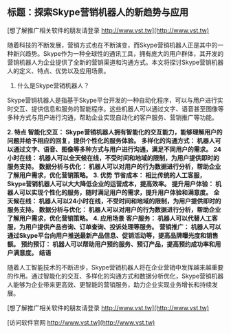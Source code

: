 ## **标题：探索Skype营销机器人的新趋势与应用**

[想了解推广相关软件的朋友请登录 http://www.vst.tw](http://www.vst.tw)

随着科技的不断发展，营销方式也在不断演变，而Skype营销机器人正是其中的一种新兴趋势。Skype作为一种全球性的通讯工具，拥有庞大的用户群体，其开发的营销机器人为企业提供了全新的营销渠道和沟通方式。本文将探讨Skype营销机器人的定义、特点、优势以及应用场景。

1. 什么是Skype营销机器人？

Skype营销机器人是指基于Skype平台开发的一种自动化程序，可以与用户进行实时交互、提供信息和服务的智能程序。这些机器人可以通过文字、语音甚至图像等多种方式与用户进行沟通，帮助企业实现自动化的客户服务、营销推广等功能。

**2. 特点**
**智能化交互： Skype营销机器人拥有智能化的交互能力，能够理解用户的问题并给予相应的回复，提供个性化的服务体验。**
**多样化的沟通方式： 机器人可以通过文字、语音、图像等多种方式与用户进行沟通，满足不同用户的需求。**
**24小时在线： 机器人可以全天候在线，不受时间和地域的限制，为用户提供即时的服务支持。**
**数据分析与优化： 机器人可以对用户的行为数据进行分析，帮助企业了解用户需求，优化营销策略。**
**3. 优势**
**节省成本： 相比传统的人工客服，Skype营销机器人可以大大降低企业的运营成本，提高效率。**
**提升用户体验： 机器人可以实现个性化的服务，随时满足用户的需求，提升用户体验和满意度。**
**全天候在线： 机器人可以24小时在线，不受时间和地域的限制，为用户提供即时的服务支持。**
**数据分析与优化： 机器人可以对用户的行为数据进行分析，帮助企业了解用户需求，优化营销策略。**
**4. 应用场景**
**客户服务： 机器人可以代替人工客服，为用户提供产品咨询、订单查询、投诉处理等服务。**
**营销推广： 机器人可以通过Skype平台向用户推送最新产品信息、促销活动等，提高品牌曝光度和销售额。**
**预约预订： 机器人可以帮助用户预约服务、预订产品，提高预约成功率和用户满意度。**
**结语**

随着人工智能技术的不断进步，Skype营销机器人将在企业营销中发挥越来越重要的作用。通过智能化的交互、多样化的沟通方式和数据分析优化，Skype营销机器人能够为企业带来更高效、更智能的营销服务，助力企业实现业务增长和持续发展。

[想了解推广相关软件的朋友请登录 http://www.vst.tw](http://www.vst.tw)


[访问软件官网 http://www.vst.tw](http://www.vst.tw)
